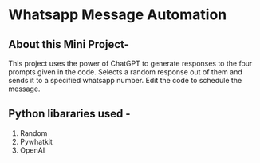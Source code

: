 # Whatsapp Message Automation

## About this Mini Project-
This project uses the power of ChatGPT to generate responses to the four prompts given in the code. Selects a random response out of them and sends it to a specified whatsapp number. Edit the code to schedule the message.

## Python libararies used - 
1. Random
2. Pywhatkit
3. OpenAI

